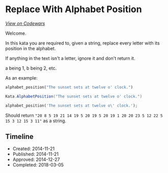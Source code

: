# Replace With Alphabet Position
[*View on Codewars*](https://www.codewars.com/kata/replace-with-alphabet-position)

Welcome.

In this kata you are required to, given a string, replace every letter with its position in the alphabet.

If anything in the text isn't a letter, ignore it and don't return it.

a being 1, b being 2, etc.

As an example:

```python
alphabet_position("The sunset sets at twelve o' clock.")
```
```csharp
Kata.AlphabetPosition("The sunset sets at twelve o' clock.")
```
```php
alphabet_position('The sunset sets at twelve o\' clock.');
```

Should return `"20 8 5 19 21 14 19 5 20 19 5 20 19 1 20 20 23 5 12 22 5 15 3 12 15 3 11"` as a string.

## Timeline
- Created: 2014-11-21
- Published: 2014-11-21
- Approved: 2014-12-27
- Completed: 2018-03-05